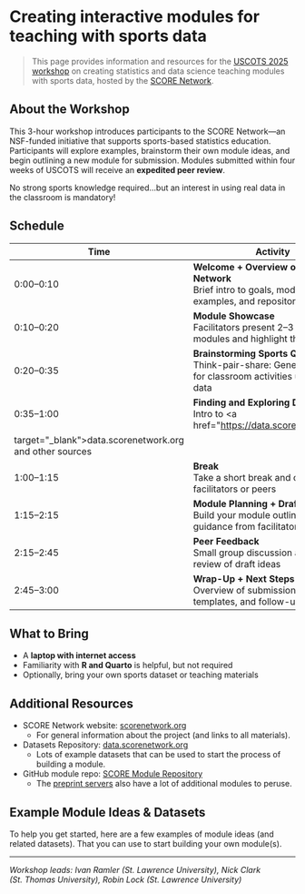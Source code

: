 # Creating interactive modules for teaching with sports data


> This page provides information and resources for the <a
> href="https://www.causeweb.org/cause/uscots/uscots25/program/workshops/w13"
> target="_blank">USCOTS 2025 workshop</a> on creating statistics and
> data science teaching modules with sports data, hosted by the
> <a href="https://scorenetwork.org" target="_blank">SCORE Network</a>.

## About the Workshop

This 3-hour workshop introduces participants to the SCORE Network—an
NSF-funded initiative that supports sports-based statistics education.
Participants will explore examples, brainstorm their own module ideas,
and begin outlining a new module for submission. Modules submitted
within four weeks of USCOTS will receive an **expedited peer review**.

No strong sports knowledge required…but an interest in using real data
in the classroom is mandatory!

## Schedule

| Time | Activity |
|----|----|
| 0:00–0:10 | **Welcome + Overview of SCORE Network**<br>Brief intro to goals, module examples, and repository benefits |
| 0:10–0:20 | **Module Showcase**<br>Facilitators present 2–3 example modules and highlight their structure |
| 0:20–0:35 | **Brainstorming Sports Questions**<br>Think-pair-share: Generate ideas for classroom activities using sports data |
| 0:35–1:00 | **Finding and Exploring Datasets**<br>Intro to <a href="https://data.scorenetwork.org"
target="_blank">data.scorenetwork.org</a> and other sources |
| 1:00–1:15 | **Break**<br>Take a short break and chat with facilitators or peers |
| 1:15–2:15 | **Module Planning + Drafting**<br>Build your module outline with guidance from facilitators |
| 2:15–2:45 | **Peer Feedback**<br>Small group discussion and peer review of draft ideas |
| 2:45–3:00 | **Wrap-Up + Next Steps**<br>Overview of submission process, templates, and follow-up support |

## What to Bring

- A **laptop with internet access**
- Familiarity with **R and Quarto** is helpful, but not required
- Optionally, bring your own sports dataset or teaching materials

## Additional Resources

- SCORE Network website:
  <a href="https://scorenetwork.org" target="_blank">scorenetwork.org</a>
  - For general information about the project (and links to all
    materials).
- Datasets Repository: <a href="https://data.scorenetwork.org"
  target="_blank">data.scorenetwork.org</a>
  - Lots of example datasets that can be used to start the process of
    building a module.
- GitHub module repo:
  <a href="https://modules.scorenetwork.org/" target="_blank">SCORE Module
  Repository</a>
  - The <a href="https://modules.scorenetwork.org/preprints.html"
    target="_blank">preprint servers</a> also have a lot of additional
    modules to peruse.

## Example Module Ideas & Datasets

To help you get started, here are a few examples of module ideas (and
related datasets). That you can use to start building your own
module(s).

------------------------------------------------------------------------

*Workshop leads: Ivan Ramler (St. Lawrence University), Nick Clark
(St. Thomas University), Robin Lock (St. Lawrence University)*
